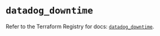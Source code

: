 # `datadog_downtime`

Refer to the Terraform Registry for docs: [`datadog_downtime`](https://registry.terraform.io/providers/datadog/datadog/3.60.1/docs/resources/downtime).
